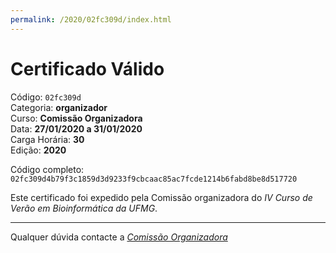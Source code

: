 ```yaml
---
permalink: /2020/02fc309d/index.html
---
```


# Certificado Válido

Código: `02fc309d`<br>
Categoria: **organizador**<br>
Curso: **Comissão Organizadora**<br>
Data: **27/01/2020 a 31/01/2020**<br>
Carga Horária: **30**<br>
Edição: **2020**<br>


Código completo: `02fc309d4b79f3c1859d3d9233f9cbcaac85ac7fcde1214b6fabd8be8d517720`


Este certificado foi expedido pela Comissão organizadora do *IV Curso de Verão em Bioinformática da UFMG*.

----

Qualquer dúvida contacte a [_Comissão Organizadora_](<mailto:cursobioinfoufmg@gmail.com$subject=[Certificados]>)

